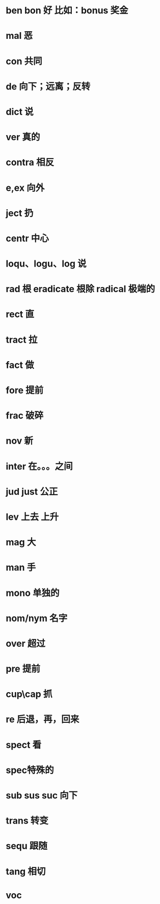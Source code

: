 # ben bon 好 比如：bonus 奖金
# mal 恶
# con 共同
# de 向下；远离；反转
# dict 说
# ver 真的
# contra 相反
# e,ex 向外
# ject 扔
# centr 中心
# loqu、logu、log 说
# rad 根 eradicate 根除 radical 极端的
# rect 直
# tract 拉
# fact 做
# fore 提前
# frac 破碎
# nov 新
# inter 在。。。之间
# jud just 公正
# lev 上去 上升
# mag 大
# man 手
# mono 单独的
# nom/nym 名字
# over 超过
# pre 提前
# cup\cap 抓
# re 后退，再，回来
# spect 看
# spec特殊的
# sub sus suc 向下
# trans 转变
# sequ 跟随
# tang 相切
# voc
